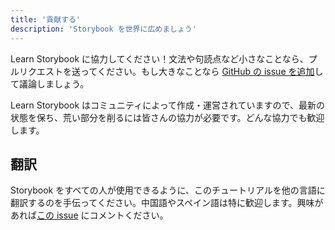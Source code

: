 ```yaml
---
title: '貢献する'
description: 'Storybook を世界に広めましょう'
---
```


Learn Storybook に協力してください！文法や句読点など小さなことなら、プルリクエストを送ってください。もし大きなことなら [GitHub の issue を追加](https://github.com/chromaui/learnstorybook.com/issues)して議論しましょう。

Learn Storybook はコミュニティによって作成・運営されていますので、最新の状態を保ち、荒い部分を削るには皆さんの協力が必要です。どんな協力でも歓迎します。

## 翻訳

Storybook をすべての人が使用できるように、このチュートリアルを他の言語に翻訳するのを手伝ってください。中国語やスペイン語は特に歓迎します。興味があれば[この issue](https://github.com/chromaui/learnstorybook.com/issues/3) にコメントください。
